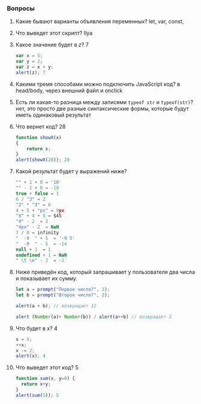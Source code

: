 ### Вопросы

1. Какие бывают варианты объявления переменных? 
let, var, const,
2. Что выведет этот скрипт? Ilya

3. Какое значение будет в *z*? 7
    
    ```jsx
    var x = 5;         
    var y = 2;        
    var z = x + y;
    alert(z); 7
    ```
    
4. Какими тремя способами можно подключить JavaScript код? 
в head/body, через внешний файл и onclick
5. Есть ли какая-то разница между записями `typeof str` и `typeof(str)`? 
нет, это просто две разные синтаксические формы, которые будут иметь одинаковый результат
6. Что вернет код?  28
    
    ```jsx
    function showX(x)
    { 
    	return x;
    }
    alert(showX(28)); 28
    ```
    
7. Какой результат будет у выражений ниже? 
    
    ```jsx
    "" + 1 + 0 = '10'
    "" - 1 + 0 = -10
    true + false = 1
    6 / "3" = 2
    "2" * "3" = 6
    4 + 5 + "px" = 9px
    "$" + 4 + 5 = $45
    "4" - 2  = 2
    "4px" - 2  = NaN
    7 / 0 = infinity
    "  -9  " + 5  = '-9 5'
    "  -9  " - 5  = -14
    null + 1  = 1
    undefined + 1 = NaN
    " \t \n" - 2  = -2
    ```
    
8. Ниже приведён код, который запрашивает у пользователя два числа и показывает их сумму.
  
    ```jsx
    let a = prompt("Первое число?", 1);
    let b = prompt("Второе число?", 2);
    
    alert(a + b); // возвращает 12

    alert (Number(a)+ Number(b)) / alert(a++b) // возвращает 3
    ```
    
9. Что будет в x? 4
    
    ```jsx
    x = 5; 
    ++x; 
    x -= 2;
    alert(x); 4
    ```
    
10. Что выведет этот код? 5
    
    ```jsx
    function sum(x, y=0) {
      return x+y;
    } 
    alert(sum(5)); 5
    ```